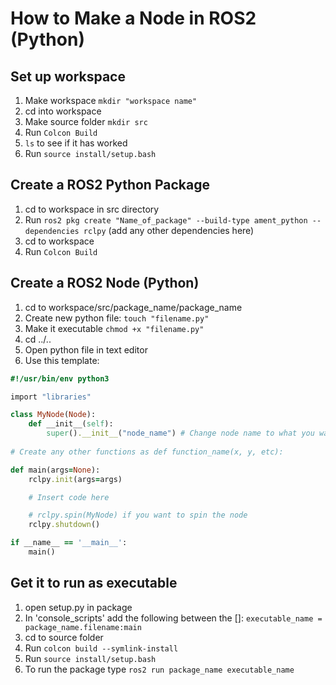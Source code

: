 # How to Make a Node in ROS2 (Python)

## Set up workspace
1) Make workspace `mkdir "workspace name"`
2) cd into workspace
3) Make source folder `mkdir src`
4) Run `Colcon Build`
5) `ls` to see if it has worked
6) Run `source install/setup.bash` 


## Create a ROS2 Python Package
1) cd to workspace in src directory
2) Run `ros2 pkg create "Name_of_package" --build-type ament_python --dependencies rclpy` (add any other dependencies here)
3) cd to workspace
4) Run `Colcon Build`

## Create a ROS2 Node (Python)
1) cd to workspace/src/package_name/package_name
2) Create new python file:  `touch "filename.py"`
3) Make it executable  `chmod +x "filename.py"`
4) cd ../..
5) Open python file in text editor
6) Use this template:

```ruby
#!/usr/bin/env python3

import "libraries"

class MyNode(Node):
    def __init__(self):
        super().__init__("node_name") # Change node name to what you want
        
# Create any other functions as def function_name(x, y, etc):

def main(args=None):
    rclpy.init(args=args)

    # Insert code here

    # rclpy.spin(MyNode) if you want to spin the node
    rclpy.shutdown()

if __name__ == '__main__':
    main()

```

## Get it to run as executable
1) open setup.py in package
2) In 'console_scripts' add the following between the []: `executable_name = package_name.filename:main`
3) cd to source folder
4) Run `colcon build --symlink-install`
5) Run `source install/setup.bash`
6) To run the package type `ros2 run package_name executable_name`



